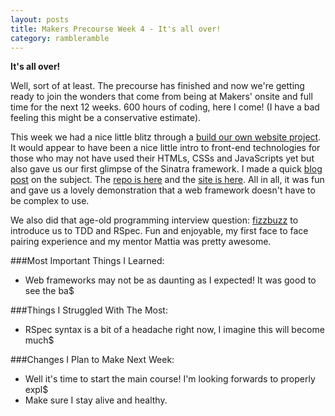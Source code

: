 ```yaml
---
layout: posts
title: Makers Precourse Week 4 - It's all over!
category: rambleramble
---
```


__It's all over!__

Well, sort of at least. The precourse has finished and now we're getting ready to join the wonders that come from being at Makers' onsite and full time for the next 12 weeks. 600 hours of coding, here I come! (I have a bad feeling this might be a conservative estimate).

This week we had a nice little blitz through a [build our own website project](https://github.com/michaellennox/build-a-website). It would appear to have been a nice little intro to front-end technologies for those who may not have used their HTMLs, CSSs and JavaScripts yet but also gave us our first glimpse of the Sinatra framework. I made a quick [blog post](http://www.michaellennox.me/devramble/2015/11/17/motivational-posters.html) on the subject. The [repo is here](https://github.com/michaellennox/motivational-posters) and the [site is here](http://posters.michaellennox.me/). All in all, it was fun and gave us a lovely demonstration that a web framework doesn't have to be complex to use.

We also did that age-old programming interview question: [fizzbuzz](https://github.com/michaellennox/fizzbuzz) to introduce us to TDD and RSpec. Fun and enjoyable, my first face to face pairing experience and my mentor Mattia was pretty awesome.

###Most Important Things I Learned:

* Web frameworks may not be as daunting as I expected! It was good to see the ba$

###Things I Struggled With The Most:

* RSpec syntax is a bit of a headache right now, I imagine this will become much$


###Changes I Plan to Make Next Week:

* Well it's time to start the main course! I'm looking forwards to properly expl$
* Make sure I stay alive and healthy.
